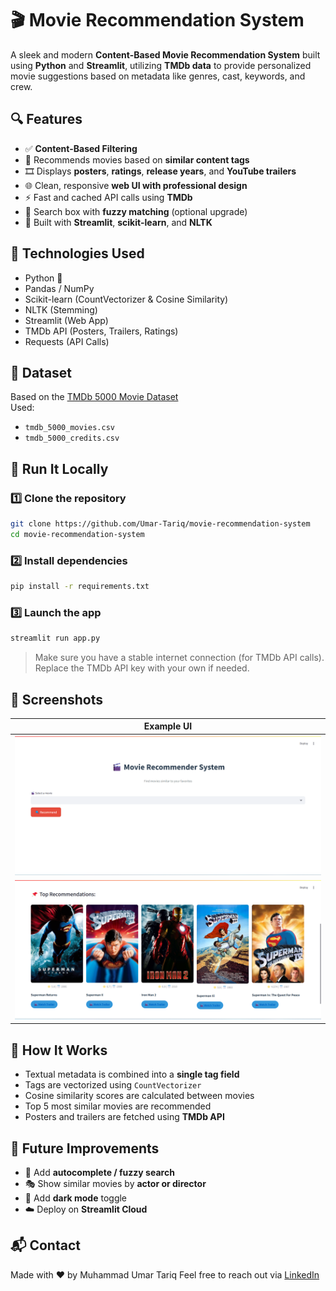# 🎬 Movie Recommendation System

A sleek and modern **Content-Based Movie Recommendation System** built using **Python** and **Streamlit**, utilizing **TMDb data** to provide personalized movie suggestions based on metadata like genres, cast, keywords, and crew.

## 🔍 Features

- ✅ **Content-Based Filtering** 
- 🧠 Recommends movies based on **similar content tags**
- 🎞️ Displays **posters**, **ratings**, **release years**, and **YouTube trailers**
- 🌐 Clean, responsive **web UI with professional design**
- ⚡ Fast and cached API calls using **TMDb**
- 🎯 Search box with **fuzzy matching** (optional upgrade)
- 🧰 Built with **Streamlit**, **scikit-learn**, and **NLTK**

## 🧪 Technologies Used

- Python 🐍  
- Pandas / NumPy  
- Scikit-learn (CountVectorizer & Cosine Similarity)  
- NLTK (Stemming)  
- Streamlit (Web App)  
- TMDb API (Posters, Trailers, Ratings)  
- Requests (API Calls)

## 📁 Dataset

Based on the [TMDb 5000 Movie Dataset](https://www.kaggle.com/datasets/tmdb/tmdb-movie-metadata/data)  
Used:
- `tmdb_5000_movies.csv`
- `tmdb_5000_credits.csv`

## 🚀 Run It Locally

### 1️⃣ Clone the repository
```bash
git clone https://github.com/Umar-Tariq/movie-recommendation-system
cd movie-recommendation-system
```

### 2️⃣ Install dependencies
```bash
pip install -r requirements.txt
```

### 3️⃣ Launch the app
```bash
streamlit run app.py
```

> Make sure you have a stable internet connection (for TMDb API calls).  
> Replace the TMDb API key with your own if needed.

## 📸 Screenshots

| Example UI                                                           |
| -------------------------------------------------------------------- |
| ![screenshot](https://github.com/Umar-Tariq/movie-recommendation-system/blob/e763dac1a75e952cde3baa999cf9a4ab68b96b66/1.png) |
| ![screenshot](https://github.com/Umar-Tariq/movie-recommendation-system/blob/fbe6911ebabbc1f9b93dc2d789ef1c418f477bf4/2.png) |



## 🧠 How It Works

- Textual metadata is combined into a **single tag field**
- Tags are vectorized using `CountVectorizer`
- Cosine similarity scores are calculated between movies
- Top 5 most similar movies are recommended
- Posters and trailers are fetched using **TMDb API**

## 📌 Future Improvements

- 🎯 Add **autocomplete / fuzzy search**
- 🎭 Show similar movies by **actor or director**
- 🌙 Add **dark mode** toggle
- ☁️ Deploy on **Streamlit Cloud**

## 📬 Contact

Made with ❤️ by Muhammad Umar Tariq 
Feel free to reach out via [LinkedIn](https://www.linkedin.com/in/mumartariqdev/)
